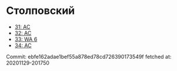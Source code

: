 # Столповский
- [31: AC](31.md)
- [32: AC](32.md)
- [33: WA 6](33.md)
- [34: AC](34.md)

Commit: ebfe162adae1bef55a878ed78cd726390173549f
 fetched at: 20201129-201750
